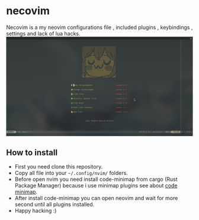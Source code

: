 # necovim
Necovim is a my neovim configurations file , included plugins , keybindings , settings and lack of lua hacks.
![result](https://raw.githubusercontent.com/bluespada/necovim/main/image/necovim.png)

## How to install

* First you need clone this repository.
* Copy all file into your `~/.config/nvim/` folders.
* Before open nvim you need install code-minimap from cargo (Rust Package Manager) because i use minimap plugins see about [code minimap](https://github.com/wfxr/minimap.vim).
* After install code-minimap you can open neovim and wait for more second until all plugins installed.
* Happy hacking :)
